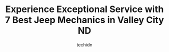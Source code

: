 ---
layout: ampstory
image: https://images.unsplash.com/photo-1523676060187-f55189a71f5e?ixlib=rb-4.0.3&ixid=MnwxMjA3fDB8MHxwaG90by1wYWdlfHx8fGVufDB8fHx8&auto=format&fit=crop&w=640&h=853&q=80
author: techidn
featured: false
description: Discover the 7 best Jeep Mechanic in Valley City ND, USA and ensure your vehicle receives the highest quality of care. These trusted professionals are known for their skill, knowledge, and d
title: Experience Exceptional Service with 7 Best Jeep Mechanics in Valley City ND
cover:
   title: Experience Exceptional Service with 7 Best Jeep Mechanics in Valley City ND
   subtitle: Rickpate
   background: https://images.unsplash.com/photo-1523676060187-f55189a71f5e?ixlib=rb-4.0.3&ixid=MnwxMjA3fDB8MHxwaG90by1wYWdlfHx8fGVufDB8fHx8&auto=format&fit=crop&w=640&h=853&q=80

pages: 
 - layout: thirds
   top: <h1>#1 Stoudt-Ross Ford Inc</h1>
   bottom: "<p>I needed an oil change, it was storming out I  called and talked to Joel. He was able to get me in due to a cancelation. I waited for my pickup to be serviced. It was don</p>"
   background: https://www.knot35.com/toplist/wp-content/uploads/2023/06/best-jeep-mechanic-1-in-valley-city-nd-1685837610.jpeg
   backgroundblur: true
 - layout: thirds
   top: <h1>#2 Quality Alignment & Brake Center</h1>
   bottom: "<p>1420 W Main St, Valley City, ND 58072, United States</p>"
   background: https://www.knot35.com/toplist/wp-content/uploads/2023/06/best-jeep-mechanic-2-in-valley-city-nd-1685837611.jpeg
   cta:
      link: https://www.knot35.com/toplist/experience-exceptional-service-with-7-best-jeep-mechanics-in-valley-city-nd/
      text: Experience Exceptional Service with 7 Best Jeep Mechanics in Valley City ND
 - layout: thirds
   top: <h1>#3 Main Street Detailing & Towing</h1>
   bottom: "<p>502 Winter Show Rd SW, Valley City, ND 58072, United States</p>"
   background: https://www.knot35.com/toplist/wp-content/uploads/2023/06/best-jeep-mechanic-3-in-valley-city-nd-1685837611.jpeg
   cta:
      link: https://www.knot35.com/toplist/experience-exceptional-service-with-7-best-jeep-mechanics-in-valley-city-nd/
      text: Experience Exceptional Service with 7 Best Jeep Mechanics in Valley City ND
 - layout: thirds
   top: <h1>#4 Miller Motors</h1>
   bottom: "<p>325 Winter Show Rd SW, Valley City, ND 58072, United States</p>"
   background: https://images.unsplash.com/photo-1599422314077-f4dfdaa4cd09?ixlib=rb-4.0.3&ixid=MnwxMjA3fDB8MHxwaG90by1wYWdlfHx8fGVufDB8fHx8&auto=format&fit=crop&w=640&h=853&q=80
   cta:
      link: https://www.knot35.com/toplist/experience-exceptional-service-with-7-best-jeep-mechanics-in-valley-city-nd/
      text: Experience Exceptional Service with 7 Best Jeep Mechanics in Valley City ND
 - layout: thirds
   top: <h1>#5 Valley Service</h1>
   bottom: "<p>357 Central Ave N, Valley City, ND 58072, United States</p>"
   background: https://images.unsplash.com/photo-1608411404720-c8f0417bcdba?ixlib=rb-4.0.3&ixid=MnwxMjA3fDB8MHxwaG90by1wYWdlfHx8fGVufDB8fHx8&auto=format&fit=crop&w=640&h=853&q=80
   cta:
      link: https://www.knot35.com/toplist/experience-exceptional-service-with-7-best-jeep-mechanics-in-valley-city-nd/
      text: Experience Exceptional Service with 7 Best Jeep Mechanics in Valley City ND
 - layout: thirds
   top: <h1>#6 Truck & Auto Salvage</h1>
   bottom: "<p>889 14th St SW, Valley City, ND 58072, United States</p>"
   background: https://images.unsplash.com/photo-1618556658017-fd9c732d1360?ixlib=rb-4.0.3&ixid=MnwxMjA3fDB8MHxwaG90by1wYWdlfHx8fGVufDB8fHx8&auto=format&fit=crop&w=640&h=853&q=80
   cta:
      link: https://www.knot35.com/toplist/experience-exceptional-service-with-7-best-jeep-mechanics-in-valley-city-nd/
      text: Experience Exceptional Service with 7 Best Jeep Mechanics in Valley City ND
 - layout: thirds
   top: <h1>#7 Valley Auto Body And Storage llc.</h1>
   bottom: "<p>755 15th Ave SW, Valley City, ND 58072, United States</p>"
   background: https://images.unsplash.com/photo-1597773150796-e5c14ebecbf5?ixlib=rb-4.0.3&ixid=MnwxMjA3fDB8MHxwaG90by1wYWdlfHx8fGVufDB8fHx8&auto=format&fit=crop&w=640&h=853&q=80
   cta:
      link: https://www.knot35.com/toplist/experience-exceptional-service-with-7-best-jeep-mechanics-in-valley-city-nd/
      text: Experience Exceptional Service with 7 Best Jeep Mechanics in Valley City ND
 - layout: thirds
   middle: Continue reading...
   background: https://images.unsplash.com/photo-1574169208507-84376144848b?ixlib=rb-4.0.3&ixid=MnwxMjA3fDB8MHxwaG90by1wYWdlfHx8fGVufDB8fHx8&auto=format&fit=crop&w=640&h=853&q=80
   cta:
      link: https://www.knot35.com/toplist/experience-exceptional-service-with-7-best-jeep-mechanics-in-valley-city-nd/
      text: Experience Exceptional Service with 7 Best Jeep Mechanics in Valley City ND
      
---